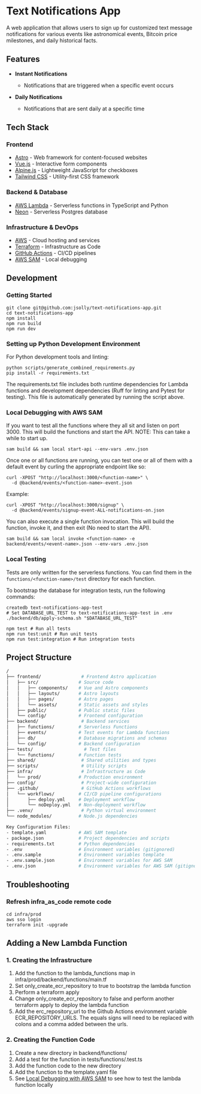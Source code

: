 # Text Notifications App

A web application that allows users to sign up for customized text message notifications for various events like astronomical events, Bitcoin price milestones, and daily historical facts.

## Features

- **Instant Notifications**
  - Notifications that are triggered when a specific event occurs

- **Daily Notifications**
  - Notifications that are sent daily at a specific time

## Tech Stack

### Frontend

- [Astro](https://astro.build/) - Web framework for content-focused websites
- [Vue.js](https://vuejs.org/) - Interactive form components
- [Alpine.js](https://alpinejs.dev/) - Lightweight JavaScript for checkboxes
- [Tailwind CSS](https://tailwindcss.com/) - Utility-first CSS framework

### Backend & Database

- [AWS Lambda](https://aws.amazon.com/lambda/) - Serverless functions in TypeScript and Python
- [Neon](https://neon.tech/) - Serverless Postgres database

### Infrastructure & DevOps

- [AWS](https://aws.amazon.com/) - Cloud hosting and services
- [Terraform](https://www.terraform.io/) - Infrastructure as Code
- [GitHub Actions](https://github.com/features/actions) - CI/CD pipelines
- [AWS SAM](https://aws.amazon.com/serverless/sam/) - Local debugging

## Development

### Getting Started

```shell
git clone git@github.com:jsolly/text-notifications-app.git
cd text-notifications-app
npm install
npm run build
npm run dev
```

### Setting up Python Development Environment

For Python development tools and linting:

```shell
python scripts/generate_combined_requirements.py
pip install -r requirements.txt
```

The requirements.txt file includes both runtime dependencies for Lambda functions and development dependencies (Ruff for linting and Pytest for testing). This file is automatically generated by running the script above.

### Local Debugging with AWS SAM

If you want to test all the functions where they all sit and listen on port 3000. This will build the functions and start the API. NOTE: This can take a while to start up.

```shell
sam build && sam local start-api --env-vars .env.json
```

Once one or all functions are running, you can test one or all of them with a default event by curling the appropriate endpoint like so:

```shell
curl -XPOST "http://localhost:3000/<function-name>" \
  -d @backend/events/<function-name>-event.json
```

Example:

```shell
curl -XPOST "http://localhost:3000/signup" \
  -d @backend/events/signup-event-ALL-notifications-on.json
```

You can also execute a single function invocation. This will build the function, invoke it, and then exit (No need to start the API).

```shell
sam build && sam local invoke <function-name> -e backend/events/<event-name>.json --env-vars .env.json
```

### Local Testing

Tests are only written for the serverless functions. You can find them in the `functions/<function-name>/test` directory for each function.

To bootstrap the database for integration tests, run the following commands:

```shell
createdb text-notifications-app-test
# Set DATABASE_URL_TEST to text-notifications-app-test in .env
./backend/db/apply-schema.sh "$DATABASE_URL_TEST"
```

```shell
npm test # Run all tests
npm run test:unit # Run unit tests
npm run test:integration # Run integration tests
```

## Project Structure

```sh
/
├── frontend/               # Frontend Astro application
│   ├── src/               # Source code
│   │   ├── components/    # Vue and Astro components
│   │   ├── layouts/       # Astro layouts
│   │   ├── pages/         # Astro pages
│   │   └── assets/        # Static assets and styles
│   ├── public/            # Public static files
│   └── config/            # Frontend configuration
├── backend/                # Backend services
│   ├── functions/         # Serverless Functions
│   ├── events/            # Test events for Lambda functions
│   ├── db/                # Database migrations and schemas
│   └── config/            # Backend configuration
├── tests/                   # Test files
│   └── functions/         # Function tests
├── shared/                 # Shared utilities and types
├── scripts/                # Utility scripts
├── infra/                  # Infrastructure as Code
│   └── prod/              # Production environment
├── config/                 # Project-wide configuration
├── .github/                # GitHub Actions workflows
│   └── workflows/         # CI/CD pipeline configurations
│       ├── deploy.yml     # Deployment workflow
│       └── noDeploy.yml   # Non-deployment workflow
├── .venv/                  # Python virtual environment
└── node_modules/          # Node.js dependencies

Key Configuration Files:
- template.yaml            # AWS SAM template
- package.json             # Project dependencies and scripts
- requirements.txt         # Python dependencies
- .env                     # Environment variables (gitignored)
- .env.sample              # Environment variables template
- .env.sample.json         # Environment variables for AWS SAM
- .env.json                # Environment variables for AWS SAM (gitignored)
```

## Troubleshooting

### Refresh infra_as_code remote code

```shell
cd infra/prod
aws sso login
terraform init -upgrade
```

## Adding a New Lambda Function

### 1. Creating the Infrastructure

1. Add the function to the lambda_functions map in infra/prod/backend/functions/main.tf
2. Set only_create_ecr_repository to true to bootstrap the lambda function
3. Perform a terraform apply
4. Change only_create_ecr_repository to false and perform another terraform apply to deploy the lambda function
5. Add the erc_repository_url to the Github Actions environment variable ECR_REPOSITORY_URLS. The equals signs will need to be replaced with colons and a comma added between the urls.

### 2. Creating the Function Code

1. Create a new directory in backend/functions/<function-name>
2. Add a test for the function in tests/functions/<function-name>.test.ts
3. Add the function code to the new directory
4. Add the function to the template.yaml file
5. See [Local Debugging with AWS SAM](#local-debugging-with-aws-sam) to see how to test the lambda function locally
